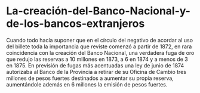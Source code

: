 # La-creación-del-Banco-Nacional-y-de-los-bancos-extranjeros
Cuando todo hacía suponer que en el círculo del negativo de acordar al uso del billete toda la importancia que reviste comenzó a partir de 1872, en rara coincidencia con la creación del Banco Nacional, una verdadera fuga de oro que redujo las reservas a 10 millones en 1873, a 6 en 1874 y a menos de 3 en 1875. En previsión de fugas más acentuadas una ley de junio de 1874 autorizaba al Banco de la Provincia a retirar de su Oficina de Cambio tres millones de pesos fuertes destinados a aumentar su propia reserva, aumentándole además en 6 millones la emisión de pesos fuertes.
